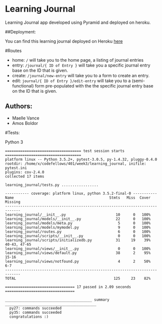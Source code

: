 # Learning Journal

Learning Journal app developed using Pyramid and deployed on heroku.

##Deployment:

You can find this learning journal deployed on Heroku [here](https://amos-learning-journal.herokuapp.com/)


#Routes

- home: `/` will take you to the home page, a listing of journal entries 
- entry: `/journal/{ ID of Entry }` will take you a specific journal entry base on the ID that is given.
- create: `/journal/new-entry` will take you to a form to create an entry.
- edit: `journal/{ ID of Entry }/edit-entry` will take you to a (semi-functional) form pre-populated with the the specific journal entry base on the ID that is given.

## Authors:
- Maelle Vance
- Amos Boldor


#Tests:

Python 3
```
=================================== test session starts ===================================
platform linux -- Python 3.5.2+, pytest-3.0.5, py-1.4.32, pluggy-0.4.0
rootdir: /home/x/codefellows/401/week3/learning_journal, inifile: pytest.ini
plugins: cov-2.4.0
collected 17 items 

learning_journal/tests.py .................

----------- coverage: platform linux, python 3.5.2-final-0 -----------
Name                                            Stmts   Miss  Cover   Missing
-----------------------------------------------------------------------------
learning_journal/__init__.py                       10      0   100%
learning_journal/models/__init__.py                22      0   100%
learning_journal/models/meta.py                     5      0   100%
learning_journal/models/mymodel.py                  9      0   100%
learning_journal/routes.py                          6      0   100%
learning_journal/scripts/__init__.py                0      0   100%
learning_journal/scripts/initializedb.py           31     19    39%   40-43, 47-65
learning_journal/views/__init__.py                  0      0   100%
learning_journal/views/default.py                  38      2    95%   15-16
learning_journal/views/notfound.py                  4      2    50%   6-7
-----------------------------------------------------------------------------
TOTAL                                             125     23    82%

================================ 17 passed in 2.09 seconds ================================

________________________________________ summary __________________________________________
  py27: commands succeeded
  py35: commands succeeded
  congratulations :)